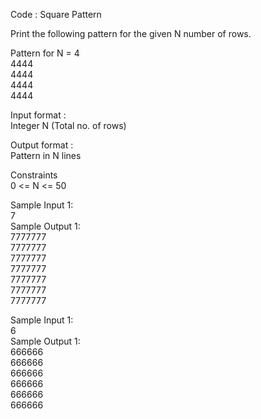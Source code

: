 Code : Square Pattern



Print the following pattern for the given N number of rows.  

Pattern for N = 4  
4444    
4444     
4444    
4444       

Input format :      
Integer N (Total no. of rows)         

Output format :        
Pattern in N lines         

Constraints         
0 <= N <= 50        

Sample Input 1:        
7         
Sample Output 1:         
7777777       
7777777       
7777777         
7777777           
7777777         
7777777        
7777777       

Sample Input 1:     
6        
Sample Output 1:     
666666       
666666        
666666        
666666       
666666       
666666        
